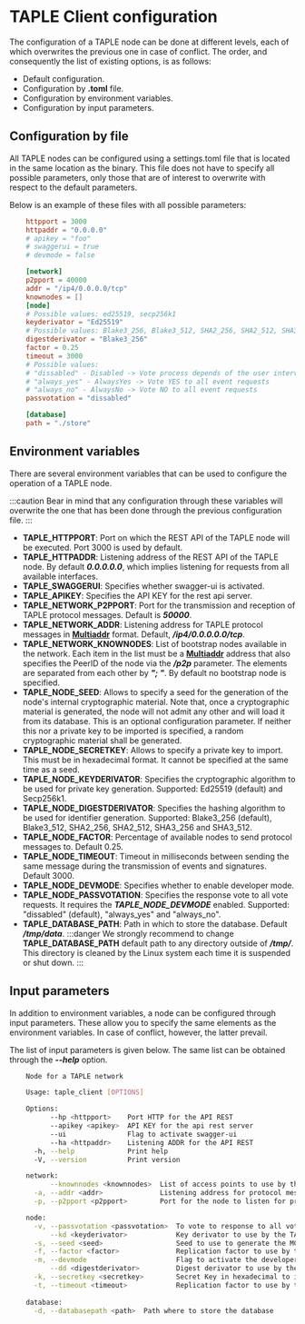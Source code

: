 # TAPLE Client configuration

The configuration of a TAPLE node can be done at different levels, each of which overwrites the previous one in case of conflict. The order, and consequently the list of existing options, is as follows:
- Default configuration.
- Configuration by **.toml** file.
- Configuration by environment variables.
- Configuration by input parameters.

## Configuration by file

All TAPLE nodes can be configured using a settings.toml file that is located in the same location as the binary. This file does not have to specify all possible parameters, only those that are of interest to overwrite with respect to the default parameters.

Below is an example of these files with all possible parameters:

```toml
    httpport = 3000
    httpaddr = "0.0.0.0"
    # apikey = "foo"
    # swaggerui = true
    # devmode = false

    [network]
    p2pport = 40000
    addr = "/ip4/0.0.0.0/tcp"
    knownodes = []
    [node]
    # Possible values: ed25519, secp256k1
    keyderivator = "Ed25519"
    # Possible values: Blake3_256, Blake3_512, SHA2_256, SHA2_512, SHA3_256, SHA3_512
    digestderivator = "Blake3_256"
    factor = 0.25
    timeout = 3000
    # Possible values:
    # "dissabled" - Disabled -> Vote process depends of the user intervention
    # "always_yes" - AlwaysYes -> Vote YES to all event requests
    # "always_no" - AlwaysNo -> Vote NO to all event requests
    passvotation = "dissabled"

    [database]
    path = "./store"
```
## Environment variables

There are several environment variables that can be used to configure the operation of a TAPLE node. 

:::caution
Bear in mind that any configuration through these variables will overwrite the one that has been done through the previous configuration file.
:::

- **TAPLE_HTTPPORT**: Port on which the REST API of the TAPLE node will be executed. Port 3000 is used by default.
- **TAPLE_HTTPADDR**: Listening address of the REST API of the TAPLE node. By default ***0.0.0.0.0***, which implies listening for requests from all available interfaces.
- **TAPLE_SWAGGERUI**: Specifies whether swagger-ui is activated.
- **TAPLE_APIKEY**: Specifies the API KEY for the rest api server.
- **TAPLE_NETWORK_P2PPORT**: Port for the transmission and reception of TAPLE protocol messages. Default is ***50000***.
- **TAPLE_NETWORK_ADDR**: Listening address for TAPLE protocol messages in **[Multiaddr](../technology/glossary.md/#multiaddr)** format. Default, ***/ip4/0.0.0.0.0/tcp***.
- **TAPLE_NETWORK_KNOWNODES**: List of bootstrap nodes available in the network. Each item in the list must be a **[Multiaddr](../technology/glossary.md/#multiaddr)** address that also specifies the PeerID of the node via the ***/p2p*** parameter. The elements are separated from each other by ***"; "***. By default no bootstrap node is specified.
- **TAPLE_NODE_SEED**: Allows to specify a seed for the generation of the node's internal cryptographic material. Note that, once a cryptographic material is generated, the node will not admit any other and will load it from its database. This is an optional configuration parameter. If neither this nor a private key to be imported is specified, a random cryptographic material shall be generated.
- **TAPLE_NODE_SECRETKEY**: Allows to specify a private key to import. This must be in hexadecimal format. It cannot be specified at the same time as a seed.
- **TAPLE_NODE_KEYDERIVATOR**: Specifies the cryptographic algorithm to be used for private key generation. Supported: Ed25519 (default) and Secp256k1.
- **TAPLE_NODE_DIGESTDERIVATOR**: Specifies the hashing algorithm to be used for identifier generation. Supported: Blake3_256 (default), Blake3_512, SHA2_256, SHA2_512, SHA3_256 and SHA3_512.
- **TAPLE_NODE_FACTOR**: Percentage of available nodes to send protocol messages to. Default 0.25.
- **TAPLE_NODE_TIMEOUT**: Timeout in milliseconds between sending the same message during the transmission of events and signatures. Default 3000.
- **TAPLE_NODE_DEVMODE**: Specifies whether to enable developer mode.
- **TAPLE_NODE_PASSVOTATION**: Specifies the response vote to all vote requests. It requires the ***TAPLE_NODE_DEVMODE*** enabled. Supported:  "dissabled" (default), "always_yes" and "always_no".
- **TAPLE_DATABASE_PATH**: Path in which to store the database. Default ***/tmp/data***.
:::danger
We strongly recommend to change **TAPLE_DATABASE_PATH** default path to any directory outside of ***/tmp/***. This directory is cleaned by the Linux system each time it is suspended or shut down.
:::

## Input parameters

In addition to environment variables, a node can be configured through input parameters. These allow you to specify the same elements as the environment variables. In case of conflict, however, the latter prevail.

The list of input parameters is given below. The same list can be obtained through the ***--help*** option.

```sh
    Node for a TAPLE network 

    Usage: taple_client [OPTIONS] 

    Options:
          --hp <httpport>    Port HTTP for the API REST
          --apikey <apikey>  API KEY for the api rest server
          --ui               Flag to activate swagger-ui
          --ha <httpaddr>    Listening ADDR for the API REST
      -h, --help             Print help
      -V, --version          Print version

    network:
          --knownnodes <knownnodes>  List of access points to use by the node. Each element is separated by ';'
      -a, --addr <addr>              Listening address for protocol messages
      -p, --p2pport <p2pport>        Port for the node to listen for protocol messages 

    node:
      -v, --passvotation <passvotation>  To vote to response to all vote request. It requires the dev mode enabled [possible values: dissabled, always_yes, always_no]
          --kd <keyderivator>            Key derivator to use by the TAPLE [possible values: ed25519, secp256k1]
      -s, --seed <seed>                  Seed to use to generate the MC
      -f, --factor <factor>              Replication factor to use by the node
      -m, --devmode                      Flag to activate the developer mode
          --dd <digestderivator>         Digest derivator to use by the TAPLE [possible values: Blake3_256, Blake3_512, SHA2_256, SHA2_512, SHA3_256, SHA3_512]
      -k, --secretkey <secretkey>        Secret Key in hexadecimal to import into the node
      -t, --timeout <timeout>            Replication factor to use by the node 
    
    database:
      -d, --databasepath <path>  Path where to store the database
```